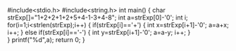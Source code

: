 #include<stdio.h>
#include<string.h>
int main()
{
	char strExp[]="1+2+2+1+2+5+4-1-3+4-8";
	int a=strExp[0]-'0';
	int i;
	for(i=1;i<strlen(strExp);i++)
	{
	    if(strExp[i]=='+')
		{
			int x=strExp[i+1]-'0';
			a=a+x;
			i++;
		}
		else if(strExp[i]=='-')
		{
			int y=strExp[i+1]-'0';
			a=a-y;
			i++;
		}	
	}
	printf("%d",a);
	return 0; 
}

